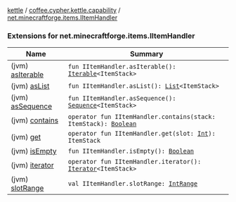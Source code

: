 [kettle](../../index.md) / [coffee.cypher.kettle.capability](../index.md) / [net.minecraftforge.items.IItemHandler](./index.md)

### Extensions for net.minecraftforge.items.IItemHandler

| Name | Summary |
|---|---|
| (jvm) [asIterable](as-iterable.md) | `fun IItemHandler.asIterable(): `[`Iterable`](https://kotlinlang.org/api/latest/jvm/stdlib/kotlin.collections/-iterable/index.html)`<ItemStack>` |
| (jvm) [asList](as-list.md) | `fun IItemHandler.asList(): `[`List`](https://kotlinlang.org/api/latest/jvm/stdlib/kotlin.collections/-list/index.html)`<ItemStack>` |
| (jvm) [asSequence](as-sequence.md) | `fun IItemHandler.asSequence(): `[`Sequence`](https://kotlinlang.org/api/latest/jvm/stdlib/kotlin.sequences/-sequence/index.html)`<ItemStack>` |
| (jvm) [contains](contains.md) | `operator fun IItemHandler.contains(stack: ItemStack): `[`Boolean`](https://kotlinlang.org/api/latest/jvm/stdlib/kotlin/-boolean/index.html) |
| (jvm) [get](get.md) | `operator fun IItemHandler.get(slot: `[`Int`](https://kotlinlang.org/api/latest/jvm/stdlib/kotlin/-int/index.html)`): ItemStack` |
| (jvm) [isEmpty](is-empty.md) | `fun IItemHandler.isEmpty(): `[`Boolean`](https://kotlinlang.org/api/latest/jvm/stdlib/kotlin/-boolean/index.html) |
| (jvm) [iterator](iterator.md) | `operator fun IItemHandler.iterator(): `[`Iterator`](https://kotlinlang.org/api/latest/jvm/stdlib/kotlin.collections/-iterator/index.html)`<ItemStack>` |
| (jvm) [slotRange](slot-range.md) | `val IItemHandler.slotRange: `[`IntRange`](https://kotlinlang.org/api/latest/jvm/stdlib/kotlin.ranges/-int-range/index.html) |
